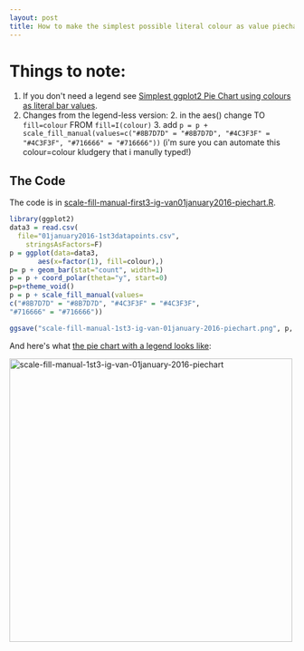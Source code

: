 ```yaml
---
layout: post
title: How to make the simplest possible literal colour as value piechart with a legend
---
```

# Things to note:

1. If you don't need a legend see [Simplest ggplot2 Pie Chart using colours as literal bar values](http://rolandtanglao.com/2016/07/31/p2-simplest-ggplot2-pie-chart-with-colors-as-bar-values/).
1. Changes from the legend-less version:
    2. in the aes() change TO ```fill=colour``` FROM ```fill=I(colour)```
    3. add ```p = p + scale_fill_manual(values=c("#8B7D7D" = "#8B7D7D", "#4C3F3F" = "#4C3F3F", "#716666" = "#716666"))``` (i'm sure you can automate this colour=colour kludgery that i manully typed!)

## The Code

The code is in [scale-fill-manual-first3-ig-van01january2016-piechart.R](https://github.com/rtanglao/2016-r-rtgram/blob/master/scale-fill-manual-first3-ig-van01january2016-piechart.R). 

```R
library(ggplot2)
data3 = read.csv(
  file="01january2016-1st3datapoints.csv", 
    stringsAsFactors=F)
p = ggplot(data=data3, 
       aes(x=factor(1), fill=colour),)
p= p + geom_bar(stat="count", width=1)
p = p + coord_polar(theta="y", start=0)
p=p+theme_void()
p = p + scale_fill_manual(values=
c("#8B7D7D" = "#8B7D7D", "#4C3F3F" = "#4C3F3F", 
"#716666" = "#716666"))

ggsave("scale-fill-manual-1st3-ig-van-01january-2016-piechart.png", p, width = 26.666666667, height = 26.666666667, dpi = 72, limitsize = FALSE)
```

And here's what [the pie chart with a legend looks like](https://github.com/rtanglao/2016-r-rtgram/blob/master/scale-fill-manual-1st3-ig-van-01january-2016-piechart.png):

<a data-flickr-embed="true"  href="https://www.flickr.com/photos/roland/28611893171/in/dateposted-ff/" title="scale-fill-manual-1st3-ig-van-01january-2016-piechart"><img src="https://c4.staticflickr.com/9/8797/28611893171_a336c6397b.jpg" width="500" height="500" alt="scale-fill-manual-1st3-ig-van-01january-2016-piechart"></a><script async src="//embedr.flickr.com/assets/client-code.js" charset="utf-8"></script>
